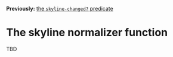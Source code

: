 **Previously:** [the `skyline-changed?` predicate](skyline-changed.html)

# The skyline normalizer function

TBD
